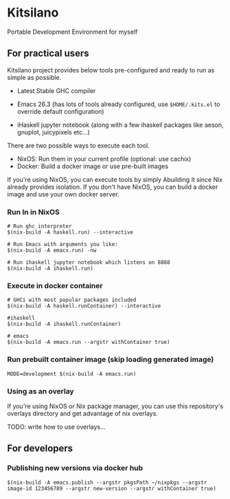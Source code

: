 # Kitsilano
Portable Development Environment for myself

## For practical users

Kitsilano project provides below tools pre-configured and ready to run
as simple as possible.

  - Latest Stable GHC compiler

  - Emacs 26.3 (has lots of tools already configured, use `$HOME/.kits.el`
    to override default configuration)
	
  - iHaskell jupyter notebook (along with a few ihaskell packages like
    aeson, gnuplot, juicypixels etc...)

There are two possible ways to execute each tool. 

  - NixOS: Run them in your current profile (optional: use cachix)
  - Docker: Build a docker image or use pre-built images

If you're using NixOS, you can execute tools by simply Abuilding it
since Nix already provides isolation. If you don't have NixOS, you can
build a docker image and use your own docker server.

### Run In in NixOS
~~~
# Run ghc interpreter
$(nix-build -A haskell.run) --interactive

# Run Emacs with arguments you like:
$(nix-build -A emacs.run) -nw

# Run ihaskell jupyter notebook which listens on 8888
$(nix-build -A ihaskell.run)
~~~

### Execute in docker container
~~~
# GHCi with most popular packages included
$(nix-build -A haskell.runContainer) --interactive

#ihaskell
$(nix-build -A ihaskell.runContainer)

# emacs
$(nix-build -A emacs.run --argstr withContainer true)

~~~

### Run prebuilt container image (skip loading generated image)
~~~
MODE=development $(nix-build -A emacs.run)
~~~

### Using as an overlay
If you're using NixOS or Nix package manager, you can use this
repository's overlays directory and get advantage of nix overlays.

TODO: write how to use overlays...

## For developers

### Publishing new versions via docker hub

~~~
$(nix-build -A emacs.publish --argstr pkgsPath ~/nixpkgs --argstr image-id 123456789 --argstr new-version --argstr withContainer true)
~~~
